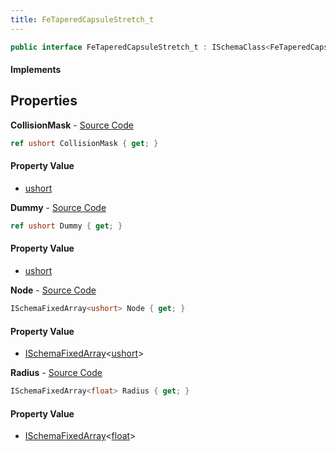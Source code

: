 ```yaml
---
title: FeTaperedCapsuleStretch_t
---
```


```csharp
public interface FeTaperedCapsuleStretch_t : ISchemaClass<FeTaperedCapsuleStretch_t>, ISchemaField, ISchemaClass, INativeHandle
```

#### Implements

## Properties

**CollisionMask** - [Source Code](https://github.com/swiftly-solution/swiftlys2/blob/master/managed/src/SwiftlyS2.Generated/Schemas/Interfaces/FeTaperedCapsuleStretch_t.cs#L18)

```csharp
ref ushort CollisionMask { get; }
```

#### Property Value

- [ushort](https://learn.microsoft.com/dotnet/api/system.uint16)

**Dummy** - [Source Code](https://github.com/swiftly-solution/swiftlys2/blob/master/managed/src/SwiftlyS2.Generated/Schemas/Interfaces/FeTaperedCapsuleStretch_t.cs#L20)

```csharp
ref ushort Dummy { get; }
```

#### Property Value

- [ushort](https://learn.microsoft.com/dotnet/api/system.uint16)

**Node** - [Source Code](https://github.com/swiftly-solution/swiftlys2/blob/master/managed/src/SwiftlyS2.Generated/Schemas/Interfaces/FeTaperedCapsuleStretch_t.cs#L16)

```csharp
ISchemaFixedArray<ushort> Node { get; }
```

#### Property Value

- [ISchemaFixedArray](/docs/api/shared/schemas/ischemafixedarray-1)<[ushort](https://learn.microsoft.com/dotnet/api/system.uint16)>

**Radius** - [Source Code](https://github.com/swiftly-solution/swiftlys2/blob/master/managed/src/SwiftlyS2.Generated/Schemas/Interfaces/FeTaperedCapsuleStretch_t.cs#L22)

```csharp
ISchemaFixedArray<float> Radius { get; }
```

#### Property Value

- [ISchemaFixedArray](/docs/api/shared/schemas/ischemafixedarray-1)<[float](https://learn.microsoft.com/dotnet/api/system.single)>

